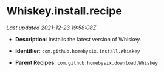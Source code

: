 # Whiskey.install.recipe

_Last updated 2021-12-23 19:58:08Z_

- **Description**: Installs the latest version of Whiskey.

- **Identifier**: `com.github.homebysix.install.Whiskey`

- **Parent Recipes**: `com.github.homebysix.download.Whiskey`